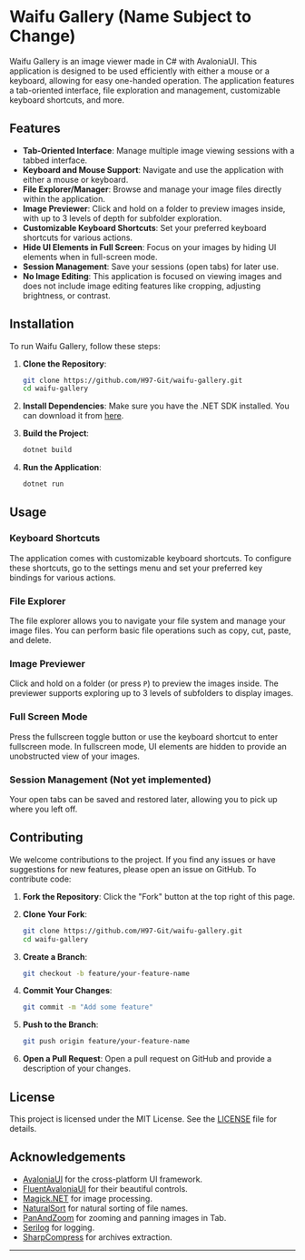 ﻿# Waifu Gallery (Name Subject to Change)

Waifu Gallery is an image viewer made in C# with AvaloniaUI. This application is designed to be used efficiently with either a mouse or a keyboard, allowing for easy one-handed operation. The application features a tab-oriented interface, file exploration and management, customizable keyboard shortcuts, and more.

## Features

- **Tab-Oriented Interface**: Manage multiple image viewing sessions with a tabbed interface.
- **Keyboard and Mouse Support**: Navigate and use the application with either a mouse or keyboard.
- **File Explorer/Manager**: Browse and manage your image files directly within the application.
- **Image Previewer**: Click and hold on a folder to preview images inside, with up to 3 levels of depth for subfolder exploration.
- **Customizable Keyboard Shortcuts**: Set your preferred keyboard shortcuts for various actions.
- **Hide UI Elements in Full Screen**: Focus on your images by hiding UI elements when in full-screen mode.
- **Session Management**: Save your sessions (open tabs) for later use.
- **No Image Editing**: This application is focused on viewing images and does not include image editing features like cropping, adjusting brightness, or contrast.

## Installation

To run Waifu Gallery, follow these steps:

1. **Clone the Repository**:
    ```bash
    git clone https://github.com/H97-Git/waifu-gallery.git
    cd waifu-gallery
    ```

2. **Install Dependencies**:
   Make sure you have the .NET SDK installed. You can download it from [here](https://dotnet.microsoft.com/download).

3. **Build the Project**:
    ```bash
    dotnet build
    ```

4. **Run the Application**:
    ```bash
    dotnet run
    ```

## Usage

### Keyboard Shortcuts

The application comes with customizable keyboard shortcuts. To configure these shortcuts, go to the settings menu and set your preferred key bindings for various actions.

### File Explorer

The file explorer allows you to navigate your file system and manage your image files. You can perform basic file operations such as copy, cut, paste, and delete.

### Image Previewer

Click and hold on a folder (or press `P`) to preview the images inside. The previewer supports exploring up to 3 levels of subfolders to display images.

### Full Screen Mode

Press the fullscreen toggle button or use the keyboard shortcut to enter fullscreen mode. In fullscreen mode, UI elements are hidden to provide an unobstructed view of your images.

### Session Management (Not yet implemented)

Your open tabs can be saved and restored later, allowing you to pick up where you left off.

## Contributing

We welcome contributions to the project. If you find any issues or have suggestions for new features, please open an issue on GitHub. To contribute code:

1. **Fork the Repository**:
   Click the "Fork" button at the top right of this page.

2. **Clone Your Fork**:
    ```bash
    git clone https://github.com/H97-Git/waifu-gallery.git
    cd waifu-gallery
    ```

3. **Create a Branch**:
    ```bash
    git checkout -b feature/your-feature-name
    ```

4. **Commit Your Changes**:
    ```bash
    git commit -m "Add some feature"
    ```

5. **Push to the Branch**:
    ```bash
    git push origin feature/your-feature-name
    ```

6. **Open a Pull Request**:
   Open a pull request on GitHub and provide a description of your changes.

## License

This project is licensed under the MIT License. See the [LICENSE](LICENSE) file for details.

## Acknowledgements

- [AvaloniaUI](https://avaloniaui.net/) for the cross-platform UI framework.
- [FluentAvaloniaUI](https://www.nuget.org/packages/FluentAvaloniaUI) for their beautiful controls.
- [Magick.NET](https://www.nuget.org/packages/Magick.NET.Core) for image processing.
- [NaturalSort](https://www.nuget.org/packages/NaturalSort.Extension/) for natural sorting of file names.
- [PanAndZoom](https://www.nuget.org/packages/Avalonia.Controls.PanAndZoom) for zooming and panning images in Tab.
- [Serilog](https://www.nuget.org/packages/Serilog) for logging.
- [SharpCompress](https://www.nuget.org/packages/SharpCompress) for archives extraction.

---